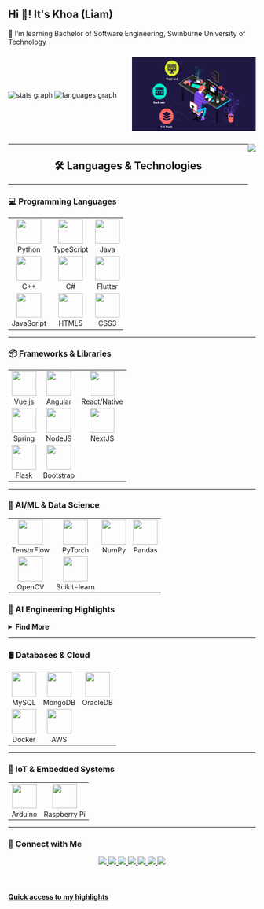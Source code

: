 <h2 align="left">Hi 👋! It's Khoa (Liam)</h2>
🌱 I’m learning Bachelor of Software Engineering, Swinburne University of Technology

###

<div style="display: flex; align-items: center;">
  <div style="flex: 1;">
    <img src="https://github-readme-stats.vercel.app/api?username=Lelekhoa1812&hide_title=false&hide_rank=false&show_icons=true&include_all_commits=true&count_private=true&disable_animations=false&theme=dracula&locale=en&hide_border=false" height="150" alt="stats graph"  />
      <img src="https://github-readme-stats.vercel.app/api/top-langs?username=Lelekhoa1812&locale=en&hide_title=false&layout=compact&card_width=320&langs_count=5&theme=dracula&hide_border=false" height="150" alt="languages graph"/>
  </div>
  <div style="flex: 1;">
    <img src="io.gif" style="height: 150px;"  />
  </div>
</div>

###

<img align="right" height="150" src="[https://i.imgflip.com/65efzo.gif](https://www.google.com/url?sa=i&url=https%3A%2F%2Fwww.newus.in%2Ffullstack-pro%3Fcourse%3DFull%2520Stack%2520pro%26path%3D%2Fstatic%2Fmedia%2Fdata-science-brochure.ce4df7d2334783dc4662.pdf&psig=AOvVaw17k2EgWJSF5EwMwPlwTb42&ust=1713336115464000&source=images&cd=vfe&opi=89978449&ved=0CBEQjRxqFwoTCJiUx8aQxoUDFQAAAAAdAAAAABAR)"  />

---

<h2 align="center">🛠️ Languages & Technologies</h2>

---

### 💻 Programming Languages

<table>
  <tr>
    <td align="center"><img src="https://cdn.jsdelivr.net/gh/devicons/devicon/icons/python/python-original.svg" width="50" height="50"/><br>Python</td>
    <td align="center"><img src="https://cdn.jsdelivr.net/gh/devicons/devicon/icons/typescript/typescript-original.svg" width="50" height="50"/><br>TypeScript</td>
    <td align="center"><img src="https://cdn.jsdelivr.net/gh/devicons/devicon/icons/java/java-original.svg" width="50" height="50"/><br>Java</td>
  </tr>
  <tr>
    <td align="center"><img src="https://cdn.jsdelivr.net/gh/devicons/devicon/icons/cplusplus/cplusplus-original.svg" width="50" height="50"/><br>C++</td>
    <td align="center"><img src="https://cdn.jsdelivr.net/gh/devicons/devicon/icons/csharp/csharp-original.svg" width="50" height="50"/><br>C#</td>
    <td align="center"><img src="https://en.m.wikipedia.org/wiki/Flutter_(software)#/media/File%3AGoogle-flutter-logo.svg" width="50" height="50"/><br>Flutter</td>
  </tr>
  <tr>
    <td align="center"><img src="https://cdn.jsdelivr.net/gh/devicons/devicon/icons/javascript/javascript-original.svg" width="50" height="50"/><br>JavaScript</td>
    <td align="center"><img src="https://cdn.jsdelivr.net/gh/devicons/devicon/icons/html5/html5-original.svg" width="50" height="50"/><br>HTML5</td>
    <td align="center"><img src="https://cdn.jsdelivr.net/gh/devicons/devicon/icons/css3/css3-original.svg" width="50" height="50"/><br>CSS3</td>
  </tr>
</table>

---

### 📦 Frameworks & Libraries

<table>
  <tr>
    <td align="center"><img src="https://cdn.jsdelivr.net/gh/devicons/devicon/icons/vuejs/vuejs-original.svg" width="50" height="50"/><br>Vue.js</td>
    <td align="center"><img src="https://cdn.jsdelivr.net/gh/devicons/devicon/icons/angularjs/angularjs-original.svg" width="50" height="50"/><br>Angular</td>
    <td align="center"><img src="https://cdn.jsdelivr.net/gh/devicons/devicon/icons/react/react-original.svg" width="50" height="50"/><br>React/Native</td>
  </tr>
  <tr>
    <td align="center"><img src="https://cdn.jsdelivr.net/gh/devicons/devicon/icons/spring/spring-original.svg" width="50" height="50"/><br>Spring</td>
    <td align="center"><img src="https://upload.wikimedia.org/wikipedia/commons/d/d9/Node.js_logo.svg" width="50" height="50"/><br>NodeJS</td>
    <td align="center"><img src="https://en.m.wikipedia.org/wiki/Next.js#/media/File%3ANext.js_wordmark.svg" width="50" height="50"/><br>NextJS</td>

    
  </tr>
  <tr>
    <td align="center"><img src="https://cdn.jsdelivr.net/gh/devicons/devicon/icons/flask/flask-original.svg" width="50" height="50"/><br>Flask</td>
    <td align="center"><img src="https://cdn.jsdelivr.net/gh/devicons/devicon/icons/bootstrap/bootstrap-original.svg" width="50" height="50"/><br>Bootstrap</td>
  </tr>
</table>

---

### 🧠 AI/ML & Data Science

<table>
  <tr>
    <td align="center"><img src="https://cdn.jsdelivr.net/gh/devicons/devicon/icons/tensorflow/tensorflow-original.svg" width="50" height="50"/><br>TensorFlow</td>
    <td align="center"><img src="https://cdn.jsdelivr.net/gh/devicons/devicon/icons/pytorch/pytorch-original.svg" width="50" height="50"/><br>PyTorch</td>
    <td align="center"><img src="https://cdn.jsdelivr.net/gh/devicons/devicon/icons/numpy/numpy-original.svg" width="50" height="50"/><br>NumPy</td>
    <td align="center"><img src="https://cdn.jsdelivr.net/gh/devicons/devicon/icons/pandas/pandas-original.svg" width="50" height="50"/><br>Pandas</td>
  </tr>
  <tr>
    <td align="center"><img src="https://cdn.jsdelivr.net/gh/devicons/devicon/icons/opencv/opencv-original.svg" width="50" height="50"/><br>OpenCV</td>
    <td align="center"><img src="https://upload.wikimedia.org/wikipedia/commons/5/54/Scikit_learn_logo.svg" width="50" height="50"/><br>Scikit-learn</td>
  </tr>
</table>

### 🔬 AI Engineering Highlights
<details>
<summary><strong>Find More</strong></summary>

- MLOps (Docker, FastAPI, AWS)  
- Retrieval-Augmented Generation (RAG)  
- LLM integrations: Gemini, OpenAI, Qwen
- NLP: BERT, RoBERTa
- Deep Learning & CV: YOLO, ResNet50, Mask R-CNN  
- OCR, ImageGen, Speech: ASR, TTS
- Web Crawlers: Selenium, BeautifulSoup, Trafficular, Obsei 

</details>

---

### 🛢️ Databases & Cloud

<table>
  <tr>
    <td align="center"><img src="https://cdn.jsdelivr.net/gh/devicons/devicon/icons/mysql/mysql-original.svg" width="50" height="50"/><br>MySQL</td>
    <td align="center"><img src="https://cdn.jsdelivr.net/gh/devicons/devicon/icons/mongodb/mongodb-original.svg" width="50" height="50"/><br>MongoDB</td>
    <td align="center"><img src="https://www.vectorlogo.zone/logos/oracle/oracle-icon.svg" width="50" height="50"/><br>OracleDB</td>
  </tr>
  <tr>
    <td align="center"><img src="https://cdn.jsdelivr.net/gh/devicons/devicon/icons/docker/docker-original.svg" width="50" height="50"/><br>Docker</td>
    <td align="center"><img src="https://upload.wikimedia.org/wikipedia/commons/9/93/Amazon_Web_Services_Logo.svg" width="50" height="50"/><br>AWS</td>
  </tr>
</table>

---

### 📡 IoT & Embedded Systems

<table>
  <tr>
    <td align="center"><img src="https://cdn.jsdelivr.net/gh/devicons/devicon/icons/arduino/arduino-original.svg" width="50" height="50"/><br>Arduino</td>
    <td align="center"><img src="https://upload.wikimedia.org/wikipedia/vi/c/cb/Raspberry_Pi_Logo.svg" width="50" height="50"/><br>Raspberry Pi</td>
  </tr>
</table>

---

### 🔗 Connect with Me
<p align="center">
  <a href="https://www.linkedin.com/in/dang-khoa-le-96a6332a8/">
    <img src="https://img.shields.io/badge/LinkedIn-0077B5?logo=linkedin&style=for-the-badge&logoColor=white" height="35"/>
  </a>
  <a href="https://huggingface.co/BinKhoaLe1812">
    <img src="https://img.shields.io/badge/HuggingFace-FFAE00?logo=huggingface&style=for-the-badge&logoColor=white" height="35"/>
  </a>
  <a href="https://lelekhoa1812.github.io/Lelekhoa1812/email_contact.html">
    <img src="https://img.shields.io/badge/Gmail-D14836?logo=gmail&style=for-the-badge&logoColor=white" height="35"/>
  </a>
  <a href="https://www.instagram.com/lele_khoa/?hl=vi">
    <img src="https://img.shields.io/badge/Instagram-E4405F?logo=instagram&style=for-the-badge&logoColor=white" height="35"/>
  </a>
  <a href="https://www.facebook.com/profile.php?id=100041701211241">
    <img src="https://img.shields.io/badge/Facebook-1877F2?logo=facebook&style=for-the-badge&logoColor=white" height="35"/>
  </a>
  <a href="https://youtube.com/@KhoaLe-ol8sy?si=cOMhbTGrwf7OiBKK">
    <img src="https://img.shields.io/badge/YouTube-FF0000?logo=youtube&style=for-the-badge&logoColor=white" height="35"/>
  </a>
  <a href="https://discord.com/channels/@me/1222391142172201021">
    <img src="https://img.shields.io/badge/Discord-7289DA?logo=discord&style=for-the-badge&logoColor=white" height="35"/>
  </a>
</p>

<br clear="both">

###

<a href="https://lelekhoa1812.github.io/My-Profile/My%20Profile/" align="left"><b>Quick access to my highlights</b></a>
